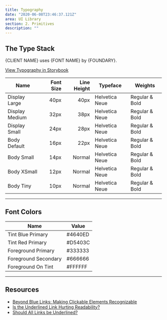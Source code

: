 ```yaml
---
title: Typography
date: "2020-06-08T23:46:37.121Z"
area: UI Library
section: 2. Primitives
description: ""
---
```


## The Type Stack

{CLIENT NAME} uses {FONT NAME} by {FOUNDARY}.

<a href="https://standard-library-react.thinkcompany.dev/?path=/story/primitives-typography--all" target="_blank"> View Typography in Storybook</a>

| Name           | Font Size | Line Height | Typeface       | Weights        |
| -------------- | --------: | ----------: | -------------- | -------------- |
| Display Large  |      40px |        40px | Helvetica Neue | Regular & Bold |
| Display Medium |      32px |        38px | Helvetica Neue | Regular & Bold |
| Display Small  |      24px |        28px | Helvetica Neue | Regular & Bold |
| Body Default   |      16px |        22px | Helvetica Neue | Regular & Bold |
| Body Small     |      14px |      Normal | Helvetica Neue | Regular & Bold |
| Body XSmall    |      12px |      Normal | Helvetica Neue | Regular & Bold |
| Body Tiny      |      10px |      Normal | Helvetica Neue | Regular & Bold |

---

## Font Colors

| Name                 | Value   |
| -------------------- | ------- |
| Tint Blue Primary    | #4640ED |
| Tint Red Primary     | #D5403C |
| Foreground Primary   | #333333 |
| Foreground Secondary | #666666 |
| Foreground On Tint   | #FFFFFF |

---

## Resources

- [Beyond Blue Links: Making Clickable Elements Recognizable](https://www.nngroup.com/articles/clickable-elements/)
- [Is the Underlined Link Hurting Readability?](http://www.uxbooth.com/articles/is-the-underlined-link-hurting-readability/)
- [Should All Links be Underlined?](https://www.usability.gov/get-involved/blog/2007/05/underlining-links.html)
